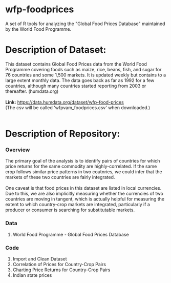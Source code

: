 # wfp-foodprices
A set of R tools for analyzing the "Global Food Prices Database" maintained by the World Food Programme.

# Description of Dataset:
  This dataset contains Global Food Prices data from the World Food Programme covering foods such as maize, rice, beans, fish, and sugar for 76 countries and some 1,500 markets. It is updated weekly but contains to a large extent monthly data. The data goes back as far as 1992 for a few countries, although many countries started reporting from 2003 or thereafter. (humdata.org)
<br/><br/>
<b>Link:</b>
  https://data.humdata.org/dataset/wfp-food-prices
  <br/>
  (The csv will be called 'wfpvam_foodprices.csv' when downloaded.)
<br/><br/>

# Description of Repository:

### Overview ###
The primary goal of the analysis is to identify pairs of countries for which price returns for the same commodity are highly-correlated. If the same crop follows similar price patterns in two coutnries, we could infer that the markets of these two countries are fairly integrated.<br/><br/>
One caveat is that food prices in this dataset are listed in local currencies. Due to this, we are also implicitly measuring whether the currencies of two countries are moving in tangent, which is actually helpful for measuring the extent to which country-crop markets are integrated, particularly if a producer or consumer is searching for substitutable markets.

### Data ###
1. World Food Programme - Global Food Prices Database

### Code ###
1. Import and Clean Dataset
2. Correlation of Prices for Country-Crop Pairs
3. Charting Price Returns for Country-Crop Pairs
4. Indian state prices
